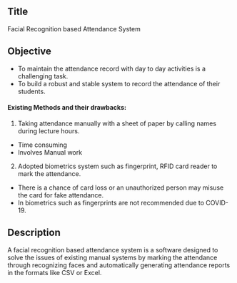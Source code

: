 ## Title
Facial Recognition based Attendance System
## Objective 
- To maintain the attendance record with day to day activities is a challenging task.<br>
- To build a robust and stable system to record the attendance of their students.<br>
#### Existing Methods and their drawbacks:
1. Taking attendance manually with a sheet of paper by calling names during lecture hours. <br>
  - Time consuming
  - Involves Manual work
2. Adopted biometrics system such as fingerprint, RFID card reader to mark the attendance.<br>
  - There is a chance of card loss or an unauthorized person may misuse the card for fake attendance.
  - In biometrics such as fingerprints are not recommended due to COVID-19.
## Description
A facial recognition based attendance system is a software designed to solve the issues of existing manual systems by marking the attendance through recognizing faces and automatically generating attendance reports in the formats like CSV or Excel.
